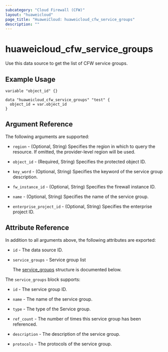 ```yaml
---
subcategory: "Cloud Firewall (CFW)"
layout: "huaweicloud"
page_title: "HuaweiCloud: huaweicloud_cfw_service_groups"
description: ""
---
```


# huaweicloud_cfw_service_groups

Use this data source to get the list of CFW service groups.

## Example Usage

```hcl
variable "object_id" {}

data "huaweicloud_cfw_service_groups" "test" {
  object_id = var.object_id
}
```

## Argument Reference

The following arguments are supported:

* `region` - (Optional, String) Specifies the region in which to query the resource.
  If omitted, the provider-level region will be used.

* `object_id` - (Required, String) Specifies the protected object ID.

* `key_word` - (Optional, String) Specifies the keyword of the service group description.

* `fw_instance_id` - (Optional, String) Specifies the firewall instance ID.

* `name` - (Optional, String) Specifies the name of the service group.

* `enterprise_project_id` - (Optional, String) Specifies the enterprise project ID.

## Attribute Reference

In addition to all arguments above, the following attributes are exported:

* `id` - The data source ID.

* `service_groups` - Service group list

  The [service_groups](#data_service_groups_struct) structure is documented below.

<a name="data_service_groups_struct"></a>
The `service_groups` block supports:

* `id` - The service group ID.

* `name` - The name of the service group.

* `type` - The type of the Service group.

* `ref_count` - The number of times this service group has been referenced.

* `description` - The description of the service group.

* `protocols` - The protocols of the service group.
